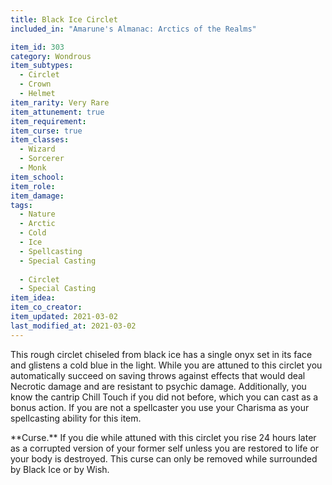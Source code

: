 ```yaml
---
title: Black Ice Circlet
included_in: "Amarune's Almanac: Arctics of the Realms"

item_id: 303
category: Wondrous
item_subtypes: 
  - Circlet
  - Crown
  - Helmet
item_rarity: Very Rare
item_attunement: true
item_requirement: 
item_curse: true
item_classes: 
  - Wizard
  - Sorcerer
  - Monk
item_school: 
item_role: 
item_damage: 
tags:
  - Nature
  - Arctic
  - Cold
  - Ice
  - Spellcasting
  - Special Casting
  
  - Circlet
  - Special Casting
item_idea: 
item_co_creator: 
item_updated: 2021-03-02
last_modified_at: 2021-03-02
---
```


This rough circlet chiseled from black ice has a single onyx set in its face and glistens a cold blue in the light. While you are attuned to this circlet you automatically succeed on saving throws against effects that would deal Necrotic damage and are resistant to psychic damage. Additionally, you know the cantrip <magic-spell>Chill Touch</magic-spell> if you did not before, which you can cast as a bonus action. If you are not a spellcaster you use your Charisma as your spellcasting ability for this item.  
<div class="curse">
**Curse.** If you die while attuned with this circlet you rise 24 hours later as a corrupted version of your former self unless you are restored to life or your body is destroyed. This curse can only be removed while surrounded by Black Ice or by <magic-spell>Wish</magic-spell>.
</div>
